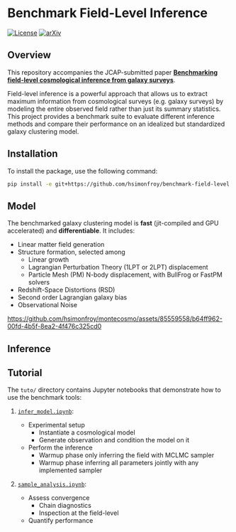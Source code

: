 # Benchmark Field-Level Inference

[![License](https://img.shields.io/badge/license-MIT-blue.svg)](LICENSE)
[![arXiv](https://img.shields.io/badge/astro--ph.CO-arXiv:2504.XXXX-b31b1b.svg)](https://arxiv.org/abs/2504.XXXX)


## Overview
This repository accompanies the JCAP-submitted paper [**Benchmarking field-level cosmological inference from galaxy surveys**]().

Field-level inference is a powerful approach that allows us to extract maximum information from cosmological surveys (e.g. galaxy surveys) by modeling the entire observed field rather than just its summary statistics. This project provides a benchmark suite to evaluate different inference methods and compare their performance on an idealized but standardized galaxy clustering model.


## Installation

To install the package, use the following command:

```bash
pip install -e git+https://github.com/hsimonfroy/benchmark-field-level.git#egg=flbench
```

## Model

The benchmarked galaxy clustering model is **fast** (jit-compiled and GPU accelerated) and **differentiable**. It includes:
 * Linear matter field generation
 * Structure formation, selected among
    * Linear growth
    * Lagrangian Perturbation Theory (1LPT or 2LPT) displacement
    * Particle Mesh (PM) N-body displacement, with BullFrog or FastPM solvers
 * Redshift-Space Distortions (RSD)
 * Second order Lagrangian galaxy bias
 * Observational Noise

https://github.com/hsimonfroy/montecosmo/assets/85559558/b64ff962-00fd-4b5f-8ea2-4f476c325cd0

## Inference


## Tutorial

The `tuto/` directory contains Jupyter notebooks that demonstrate how to use the benchmark tools:


1. [`infer_model.ipynb`](https://github.com/hsimonfroy/benchmark-field-level/blob/main/tuto/infer_model.ipynb):
    * Experimental setup
        * Instantiate a cosmological model
        * Generate observation and condition the model on it
    * Perform the inference
        * Warmup phase only inferring the field with MCLMC sampler
        * Warmup phase inferring all parameters jointly with any implemented sampler 

2. [`sample_analysis.ipynb`](https://github.com/hsimonfroy/benchmark-field-level/blob/main/tuto/sample_analysis.ipynb):
    * Assess convergence
        * Chain diagnostics
        * Inspection at the field-level
    * Quantify performance

